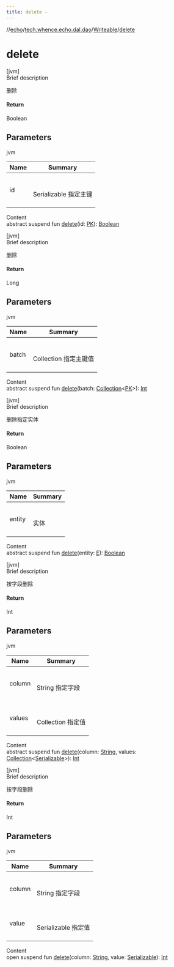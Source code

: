 ```yaml
---
title: delete -
---
```

//[echo](../../index.md)/[tech.whence.echo.dal.dao](../index.md)/[Writeable](index.md)/[delete](delete.md)



# delete  
[jvm]  
Brief description  


删除



#### Return  


Boolean



## Parameters  
  
jvm  
  
|  Name|  Summary| 
|---|---|
| id| <br><br>Serializable 指定主键<br><br>
  
  
Content  
abstract suspend fun [delete](delete.md)(id: [PK](index.md)): [Boolean](https://kotlinlang.org/api/latest/jvm/stdlib/kotlin/-boolean/index.html)  


[jvm]  
Brief description  


删除



#### Return  


Long



## Parameters  
  
jvm  
  
|  Name|  Summary| 
|---|---|
| batch| <br><br>Collection<Serializable> 指定主键值<br><br>
  
  
Content  
abstract suspend fun [delete](delete.md)(batch: [Collection](https://kotlinlang.org/api/latest/jvm/stdlib/kotlin.collections/-collection/index.html)<[PK](index.md)>): [Int](https://kotlinlang.org/api/latest/jvm/stdlib/kotlin/-int/index.html)  


[jvm]  
Brief description  


删除指定实体



#### Return  


Boolean



## Parameters  
  
jvm  
  
|  Name|  Summary| 
|---|---|
| entity| <br><br>实体<br><br>
  
  
Content  
abstract suspend fun [delete](delete.md)(entity: [E](index.md)): [Boolean](https://kotlinlang.org/api/latest/jvm/stdlib/kotlin/-boolean/index.html)  


[jvm]  
Brief description  


按字段删除



#### Return  


Int



## Parameters  
  
jvm  
  
|  Name|  Summary| 
|---|---|
| column| <br><br>String 指定字段<br><br>
| values| <br><br>Collection<Serializable> 指定值<br><br>
  
  
Content  
abstract suspend fun [delete](delete.md)(column: [String](https://kotlinlang.org/api/latest/jvm/stdlib/kotlin/-string/index.html), values: [Collection](https://kotlinlang.org/api/latest/jvm/stdlib/kotlin.collections/-collection/index.html)<[Serializable](https://docs.oracle.com/javase/8/docs/api/java/io/Serializable.html)>): [Int](https://kotlinlang.org/api/latest/jvm/stdlib/kotlin/-int/index.html)  


[jvm]  
Brief description  


按字段删除



#### Return  


Int



## Parameters  
  
jvm  
  
|  Name|  Summary| 
|---|---|
| column| <br><br>String 指定字段<br><br>
| value| <br><br>Serializable 指定值<br><br>
  
  
Content  
open suspend fun [delete](delete.md)(column: [String](https://kotlinlang.org/api/latest/jvm/stdlib/kotlin/-string/index.html), value: [Serializable](https://docs.oracle.com/javase/8/docs/api/java/io/Serializable.html)): [Int](https://kotlinlang.org/api/latest/jvm/stdlib/kotlin/-int/index.html)  



